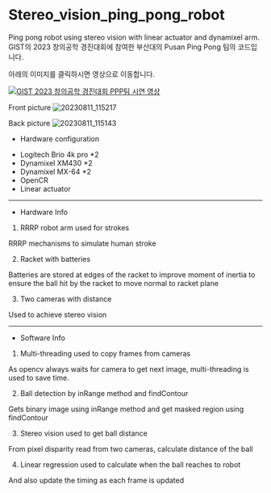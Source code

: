 # Stereo_vision_ping_pong_robot
Ping pong robot using stereo vision with linear actuator and dynamixel arm.
GIST의 2023 창의공학 경진대회에 참여한 부산대의 Pusan Ping Pong 팀의 코드입니다.


아래의 이미지를 클릭하시면 영상으로 이동합니다.

[![GIST 2023 창의공학 경진대회 PPP팀 시연 영상](https://img.youtube.com/vi/FdBpEktACxE/0.jpg)](https://www.youtube.com/watch?v=FdBpEktACxE)

Front picture
![20230811_115217](https://github.com/columncat/Stereo_vision_ping_pong_robot/assets/127417901/ab13db30-af20-487e-9fc3-004c88132b00)

Back picture
![20230811_115143](https://github.com/columncat/Stereo_vision_ping_pong_robot/assets/127417901/2b92670e-eeb3-4333-8e37-29f60fac8ee3)



* Hardware configuration


- Logitech Brio 4k pro *2
- Dynamixel XM430 *2
- Dynamixel MX-64 *2
- OpenCR
- Linear actuator



------------------------------------------------



* Hardware Info


1. RRRP robot arm used for strokes

RRRP mechanisms to simulate human stroke




2. Racket with batteries

Batteries are stored at edges of the racket to improve moment of inertia to ensure the ball hit by the racket to move normal to racket plane




3. Two cameras with distance

Used to achieve stereo vision



------------------------------------------------



* Software Info


1. Multi-threading used to copy frames from cameras

As opencv always waits for camera to get next image, multi-threading is used to save time.




2. Ball detection by inRange method and findContour

Gets binary image using inRange method and get masked region using findContour




3. Stereo vision used to get ball distance

From pixel disparity read from two cameras, calculate distance of the ball




4. Linear regression used to calculate when the ball reaches to robot

And also update the timing as each frame is updated




